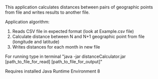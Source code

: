 This application calculates distances between pairs of geographic points from file and writes results to another file.

Application algorithm:
1. Reads CSV file in expected format (look at Example.csv file)
2. Calculate distance between N and N+1 geographic point from file (longitude and latitude)
3. Writes distances for each month in new file

For running type in terminal "java -jar distanceCalculator.jar [path_to_file_for_read] [path_to_file_for_output]"

Requires installed Java Runtime Environment 8